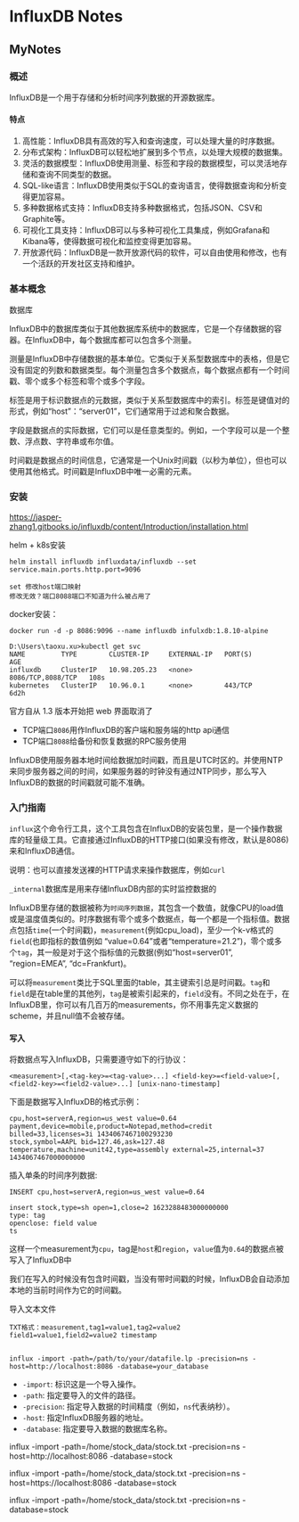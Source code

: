 # InfluxDB Notes





## MyNotes



### 概述

InfluxDB是一个用于存储和分析时间序列数据的开源数据库。



#### 特点

1. 高性能：InfluxDB具有高效的写入和查询速度，可以处理大量的时序数据。
2. 分布式架构：InfluxDB可以轻松地扩展到多个节点，以处理大规模的数据集。
3. 灵活的数据模型：InfluxDB使用测量、标签和字段的数据模型，可以灵活地存储和查询不同类型的数据。
4. SQL-like语言：InfluxDB使用类似于SQL的查询语言，使得数据查询和分析变得更加容易。
5. 多种数据格式支持：InfluxDB支持多种数据格式，包括JSON、CSV和Graphite等。
6. 可视化工具支持：InfluxDB可以与多种可视化工具集成，例如Grafana和Kibana等，使得数据可视化和监控变得更加容易。
7. 开放源代码：InfluxDB是一款开放源代码的软件，可以自由使用和修改，也有一个活跃的开发社区支持和维护。

### 基本概念

数据库

InfluxDB中的数据库类似于其他数据库系统中的数据库，它是一个存储数据的容器。在InfluxDB中，每个数据库都可以包含多个测量。

测量是InfluxDB中存储数据的基本单位。它类似于关系型数据库中的表格，但是它没有固定的列数和数据类型。每个测量包含多个数据点，每个数据点都有一个时间戳、零个或多个标签和零个或多个字段。

标签是用于标识数据点的元数据，类似于关系型数据库中的索引。标签是键值对的形式，例如“host”：“server01”，它们通常用于过滤和聚合数据。

字段是数据点的实际数据，它们可以是任意类型的。例如，一个字段可以是一个整数、浮点数、字符串或布尔值。

时间戳是数据点的时间信息，它通常是一个Unix时间戳（以秒为单位），但也可以使用其他格式。时间戳是InfluxDB中唯一必需的元素。



### 安装

https://jasper-zhang1.gitbooks.io/influxdb/content/Introduction/installation.html

helm + k8s安装

```
helm install influxdb influxdata/influxdb --set service.main.ports.http.port=9096

set 修改host端口映射
修改无效？端口8088端口不知道为什么被占用了
```

docker安装：

```
docker run -d -p 8086:9096 --name influxdb infulxdb:1.8.10-alpine
```





```
D:\Users\taoxu.xu>kubectl get svc
NAME         TYPE        CLUSTER-IP     EXTERNAL-IP   PORT(S)             AGE
influxdb     ClusterIP   10.98.205.23   <none>        8086/TCP,8088/TCP   108s
kubernetes   ClusterIP   10.96.0.1      <none>        443/TCP             6d2h
```



官方自从 1.3 版本开始把 web 界面取消了

- TCP端口`8086`用作InfluxDB的客户端和服务端的http api通信
- TCP端口`8088`给备份和恢复数据的RPC服务使用

InfluxDB使用服务器本地时间给数据加时间戳，而且是UTC时区的。并使用NTP来同步服务器之间的时间，如果服务器的时钟没有通过NTP同步，那么写入InfluxDB的数据的时间戳就可能不准确。

### 入门指南

`influx`这个命令行工具，这个工具包含在InfluxDB的安装包里，是一个操作数据库的轻量级工具。它直接通过InfluxDB的HTTP接口(如果没有修改，默认是8086)来和InfluxDB通信。

说明：也可以直接发送裸的HTTP请求来操作数据库，例如`curl`



`_internal`数据库是用来存储InfluxDB内部的实时监控数据的



InfluxDB里存储的数据被称为`时间序列数据`，其包含一个数值，就像CPU的load值或是温度值类似的。时序数据有零个或多个数据点，每一个都是一个指标值。数据点包括`time`(一个时间戳)，`measurement`(例如cpu_load)，至少一个k-v格式的`field`(也即指标的数值例如 “value=0.64”或者“temperature=21.2”)，零个或多个`tag`，其一般是对于这个指标值的元数据(例如“host=server01”, “region=EMEA”, “dc=Frankfurt)。

可以将`measurement`类比于SQL里面的table，其主键索引总是时间戳。`tag`和`field`是在table里的其他列，`tag`是被索引起来的，`field`没有。不同之处在于，在InfluxDB里，你可以有几百万的measurements，你不用事先定义数据的scheme，并且null值不会被存储。



#### 写入

将数据点写入InfluxDB，只需要遵守如下的行协议：

```
<measurement>[,<tag-key>=<tag-value>...] <field-key>=<field-value>[,<field2-key>=<field2-value>...] [unix-nano-timestamp]
```

下面是数据写入InfluxDB的格式示例：

```
cpu,host=serverA,region=us_west value=0.64
payment,device=mobile,product=Notepad,method=credit billed=33,licenses=3i 1434067467100293230
stock,symbol=AAPL bid=127.46,ask=127.48
temperature,machine=unit42,type=assembly external=25,internal=37 1434067467000000000
```

插入单条的时间序列数据:

```
INSERT cpu,host=serverA,region=us_west value=0.64

insert stock,type=sh open=1,close=2 1623288483000000000
type: tag
openclose: field value
ts
```

这样一个measurement为`cpu`，tag是`host`和`region`，`value`值为`0.64`的数据点被写入了InfluxDB中

我们在写入的时候没有包含时间戳，当没有带时间戳的时候，InfluxDB会自动添加本地的当前时间作为它的时间戳。



导入文本文件



```
TXT格式：measurement,tag1=value1,tag2=value2 field1=value1,field2=value2 timestamp


influx -import -path=/path/to/your/datafile.lp -precision=ns -host=http://localhost:8086 -database=your_database
```

- `-import`: 标识这是一个导入操作。
- `-path`: 指定要导入的文件的路径。
- `-precision`: 指定导入数据的时间精度（例如，`ns`代表纳秒）。
- `-host`: 指定InfluxDB服务器的地址。
- `-database`: 指定要导入数据的数据库名称。





influx -import -path=/home/stock_data/stock.txt -precision=ns -host=http://localhost:8086 -database=stock



influx -import -path=/home/stock_data/stock.txt -precision=ns -host=https://localhost:8086 -database=stock

influx -import -path=/home/stock_data/stock.txt -precision=ns -database=stock













